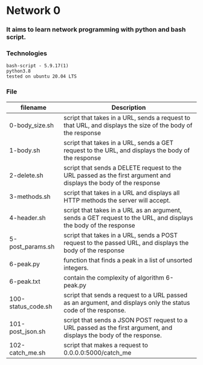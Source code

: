 # Network 0
### It aims to learn network programming with python and bash script.

### Technologies
    bash-script - 5.9.17(1)
    python3.8
    tested on ubuntu 20.04 LTS
### File
|filename | Description              |
|---------------- |----------------------------------------------|
|0-body_size.sh  | script that takes in a URL, sends a request to that URL, and displays the size of the body of the response |
|1-body.sh      | script that takes in a URL, sends a GET request to the URL, and displays the body of the response  |
|2-delete.sh     | script that sends a DELETE request to the URL passed as the first argument and displays the body of the response|
|3-methods.sh  |  script that takes in a URL and displays all HTTP methods the server will accept.|
|4-header.sh   |script that takes in a URL as an argument, sends a GET request to the URL, and displays the body of the response|
|5-post_params.sh | script that takes in a URL, sends a POST request to the passed URL, and displays the body of the response|
|6-peak.py      | function that finds a peak in a list of unsorted integers.|
|6-peak.txt     |  contain the complexity of  algorithm 6-peak.py      |
|100-status_code.sh | script that sends a request to a URL passed as an argument, and displays only the status code of the response. |
|101-post_json.sh  |  script that sends a JSON POST request to a URL passed as the first argument, and displays the body of the response.|
102-catch_me.sh    |  script that makes a request to 0.0.0.0:5000/catch_me|
